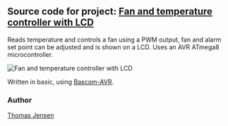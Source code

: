 ## Source code for project: [Fan and temperature controller with LCD](https://www.uctrl.net/p/158)

Reads temperature and controls a fan using a PWM output, fan and alarm set point can be adjusted and is shown on a LCD. Uses an AVR ATmega8 microcontroller.

![Fan and temperature controller with LCD](https://files.uctrl.net/github/modules/158.jpeg)

Written in basic, using [Bascom-AVR](http://www.mcselec.com/).

### Author
[Thomas Jensen](https://www.uctrl.net/@hebron)

